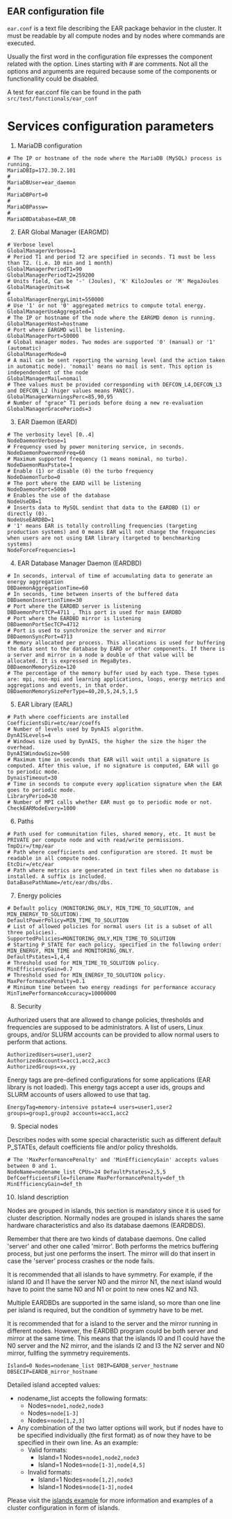 EAR configuration file
----------------------
`ear.conf` is a text file describing the EAR package behavior in the cluster. It must be readable by all compute nodes and by nodes where commands are executed.

Usually the first word in the configuration file expresses the component related with the option. Lines starting with # are comments. Not all the options and arguments are required because some of the components or functionallity could be disabled.


A test for ear.conf file can be found in the path `src/test/functionals/ear_conf`

# Services configuration parameters

1) MariaDB configuration

```
# The IP or hostname of the node where the MariaDB (MySQL) process is running.
MariaDBIp=172.30.2.101
#
MariaDBUser=ear_daemon
#
MariaDBPort=0
#
MariaDBPassw=
#
MariaDBDatabase=EAR_DB
```

2) EAR Global Manager (EARGMD)

```
# Verbose level
GlobalManagerVerbose=1
# Period T1 and period T2 are specified in seconds. T1 must be less than T2. (i.e. 10 min and 1 month)
GlobalManagerPeriodT1=90
GlobalManagerPeriodT2=259200
# Units field, Can be '-' (Joules), 'K' KiloJoules or 'M' MegaJoules
GlobalManagerUnits=K
#
GlobalManagerEnergyLimit=550000
# Use '1' or not '0' aggregated metrics to compute total energy.
GlobalManagerUseAggregated=1
# The IP or hostname of the node where the EARGMD demon is running.
GlobalManagerHost=hostname
# Port where EARGMD will be listening.
GlobalManagerPort=50000
# Global manager modes. Two modes are supported '0' (manual) or '1' (automatic)
GlobalManagerMode=0
# A mail can be sent reporting the warning level (and the action taken in automatic mode). 'nomail' means no mail is sent. This option is independendent of the node
GlobalManagerMail=nomail
# Thee values must be provided corresponding with DEFCON_L4,DEFCON_L3 and DEFCON_L2 (higer values means PANIC).
GlobalManagerWarningsPerc=85,90,95
# Number of "grace" T1 periods before doing a new re-evaluation
GlobalManagerGracePeriods=3
```

3) EAR Daemon (EARD)

```
# The verbosity level [0..4]
NodeDaemonVerbose=1
# Frequency used by power monitoring service, in seconds.
NodeDaemonPowermonFreq=60
# Maximum supported frequency (1 means nominal, no turbo).
NodeDaemonMaxPstate=1
# Enable (1) or disable (0) the turbo frequency
NodeDaemonTurbo=0
# The port where the EARD will be listening
NodeDaemonPort=5000
# Enables the use of the database
NodeUseDB=1
# Inserts data to MySQL sendint that data to the EARDBD (1) or directly (0).
NodeUseEARDBD=1
# '1' means EAR is totally controlling frequencies (targeting production systems) and 0 means EAR will not change the frequencies when users are not using EAR library (targeted to benchmarking systems)
NodeForceFrequencies=1
```

4) EAR Database Manager Daemon (EARDBD)

```
# In seconds, interval of time of accumulating data to generate an energy aggregation
DBDaemonAggregationTime=60
# In seconds, time between inserts of the buffered data
DBDaemonInsertionTime=30
# Port where the EARDBD server is listening
DBDaemonPortTCP=4711 , This port is used for main EARDBD
# Port where the EARDBD mirror is listening
DBDaemonPortSecTCP=4712
# Port is used to synchronize the server and mirror
DBDaemonSyncPort=4713
# Memory allocated per process. This allocations is used for buffering the data sent to the database by EARD or other components. If there is a server and mirror in a node a double of that value will be allocated. It is expressed in MegaBytes.
DBDaemonMemorySize=120
# The percentage of the memory buffer used by each type. These types are: mpi, non-mpi and learning applications, loops, energy metrics and aggregations and events, in that order.
DBDaemonMemorySizePerType=40,20,5,24,5,1,5
```

5) EAR Library (EARL)

```
# Path where coefficients are installed
CoefficientsDir=etc/ear/coeffs
# Number of levels used by DynAIS algorithm.
DynAISLevels=4
# Windows size used by DynAIS, the higher the size the higer the overhead.
DynAISWindowSize=500
# Maximum time in seconds that EAR will wait until a signature is computed. After this value, if no signature is computed, EAR will go to periodic mode.
DynaisTimeout=30
# Time in seconds to compute every application signature when the EAR goes to periodic mode.
LibraryPeriod=30
# Number of MPI calls whether EAR must go to periodic mode or not.
CheckEARModeEvery=1000
```

6) Paths

```
# Path used for communitation files, shared memory, etc. It must be PRIVATE per compute node and with read/write permissions.
TmpDir=/tmp/ear
# Path where coefficients and configuration are stored. It must be readable in all compute nodes.
EtcDir=/etc/ear
# Path where metrics are generated in text files when no database is installed. A suffix is included.
DataBasePathName=/etc/ear/dbs/dbs.
```

7) Energy policies

```
# Default policy (MONITORING_ONLY, MIN_TIME_TO_SOLUTION, and MIN_ENERGY_TO_SOLUTION).
DefaultPowerPolicy=MIN_TIME_TO_SOLUTION
# List of allowed policies for normal users (it is a subset of all three policies).
SupportedPolicies=MONITORING_ONLY,MIN_TIME_TO_SOLUTION
# Starting P_STATE for each policy, specified in the following order: MIN_ENERGY, MIN_TIME and MONITORING_ONLY.
DefaultPstates=1,4,4
# Threshold used for MIN_TIME_TO_SOLUTION policy.
MinEfficiencyGain=0.7
# Threshold used for MIN_ENERGY_TO_SOLUTION policy.
MaxPerformancePenalty=0.1
# Minimum time between two energy readings for performance accuracy
MinTimePerformanceAccuracy=10000000
```

8) Security

Authorized users that are allowed to change policies, thresholds and frequencies are supposed to be administrators. A list of users, Linux groups, and/or SLURM accounts can be provided to allow normal users to perform that actions.

```
AuthorizedUsers=user1,user2
AuthorizedAccounts=acc1,acc2,acc3
AuthorizedGroups=xx,yy
```

Energy tags are pre-defined configurations for some applications (EAR library is not loaded). This energy tags accept a user ids, groups and SLURM accounts of users allowed to use that tag.

```
EnergyTag=memory-intensive pstate=4 users=user1,user2 groups=group1,group2 accounts=acc1,acc2
```

9) Special nodes

Describes nodes with some special characteristic such as different default P_STATEs, default coefficients file and/or policy thresholds.

```
# The 'MaxPerformancePenalty' and 'MinEfficiencyGain' accepts values between 0 and 1.
NodeName=nodename_list CPUs=24 DefaultPstates=2,5,5   DefCoefficientsFile=filename MaxPerformancePenalty=def_th MinEfficiencyGain=def_th
```

10) Island description

Nodes are grouped in islands, this section is mandatory since it is used for cluster description. Normally nodes are grouped in islands shares the same hardware characteristics and also its database daemons (EARDBDS).

Remember that there are two kinds of database daemons. One called 'server' and other one called 'mirror'. Both performs the metrics buffering process, but just one performs the insert. The mirror will do that insert in case the 'server' process crashes or the node fails.

It is recommended that all islands to have symmetry. For example, if the island I0 and I1 have the server N0 and the mirror N1, the next island would have to point the same N0 and N1 or point to new ones N2 and N3.

Multiple EARDBDs are supported in the same island, so more than one line per island is required, but the condition of symmetry have to be met.

It is recommended that for a island to the server and the mirror running in different nodes. However, the EARDBD program could be both server and mirror at the same time. This means that the islands I0 and I1 could have the N0 server and the N2 mirror, and the islands I2 and I3 the N2 server and N0 mirror, fullfing the symmetry requirements.

```
Island=0 Nodes=nodename_list DBIP=EARDB_server_hostname   DBSECIP=EARDB_mirror_hostname
```

Detailed island accepted values:
- nodename_list accepts the following formats:
    - Nodes=`node1,node2,node3`
    - Nodes=`node[1-3]`
    - Nodes=`node[1,2,3]`
- Any combination of the two latter options will work, but if nodes have to be specified individually (the first format) as of now they have to be specified in their own line. As an example:
    - Valid formats:
        - Island=1 Nodes=`node1,node2,node3`
        - Island=1 Nodes=`node[1-3],node[4,5]`
    - Invalid formats:
        - Island=1 Nodes=`node[1,2],node3`
        - Island=1 Nodes=`node[1-3],node4`

Please visit the [islands example](./README.islands.md) for more information and examples of a cluster configuration in form of islands.
